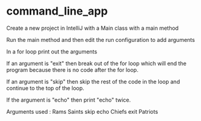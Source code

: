 # command_line_app

Create a new project in IntelliJ with a Main class with a main method

Run the main method and then edit the run configuration to add arguments

In a for loop print out the arguments

If an argument is "exit" then break out of the for loop which will end the program because there is no code after the for loop.

If an argument is "skip" then skip the rest of the code in the loop and continue to the top of the loop.

If the argument is "echo" then print "echo" twice.

Arguments used : Rams Saints skip echo Chiefs exit Patriots
